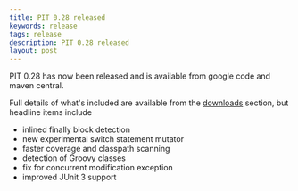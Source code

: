 ```yaml
---
title: PIT 0.28 released
keywords: release
tags: release
description: PIT 0.28 released
layout: post
---
```


PIT 0.28 has now been released and is available from google code and maven central.

<!-- more -->

Full details of what's included are available from the [downloads](/downloads/) section, but headline items include

* inlined finally block detection 
* new experimental switch statement mutator
* faster coverage and classpath scanning
* detection of Groovy classes
* fix for concurrent modification exception
* improved JUnit 3 support
